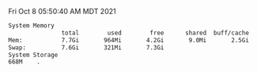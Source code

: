 Fri Oct  8 05:50:40 AM MDT 2021
```bash
System Memory
               total        used        free      shared  buff/cache   available
Mem:           7.7Gi       964Mi       4.2Gi       9.0Mi       2.5Gi       6.4Gi
Swap:          7.6Gi       321Mi       7.3Gi
System Storage
668M	.
```
